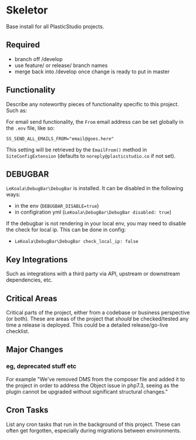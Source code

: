 # Skeletor
Base install for all PlasticStudio projects.

## Required
- branch off /develop
- use feature/ or release/ branch names
- merge back into /develop once change is ready to put in master


## Functionality
Describe any noteworthy pieces of functionality specific to this project. Such as:

For email send functionality, the `From` email address can be set globally in the `.env` file, like so:

`SS_SEND_ALL_EMAILS_FROM="email@goes.here"`

This setting will be retrieved by the `EmailFrom()` method in `SiteConfigExtension` (defaults to `noreply@plasticstudio.co` if not set).


## DEBUGBAR
`LeKoala\DebugBar\DebugBar` is installed. It can be disabled in the following ways:
- in the env (`DEBUGBAR_DISABLE=true`)
- in configiration yml (`LeKoala\DebugBar\DebugBar disabled: true`)

If the debugbar is not rendering in your local env, you may need to disable the check for local ip. This can be done in config:
- `LeKoala\DebugBar\DebugBar check_local_ip: false`


## Key Integrations
Such as integrations with a third party via API, upstream or downstream dependencies, etc.


## Critical Areas
Critical parts of the project, either from a codebase or business perspective (or both).
These are areas of the project that *should* be checked/tested any time a release is deployed.
This could be a detailed release/go-live checklist.


## Major Changes
### eg, deprecated stuff etc
For example "We've removed DMS from the composer file and added it to the project in order to address the Object issue in php7.3, seeing as the plugin cannot be upgraded without significant structural changes."


## Cron Tasks
List any cron tasks that run in the background of this project. These can often get forgotten, especially during migrations between environments.